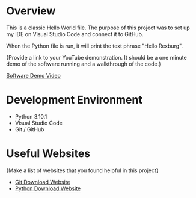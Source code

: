 # Overview

This is a classic Hello World file. The purpose of this project was to set up my IDE on Visual Studio Code and connect it to GitHub.

When the Python file is run, it will print the text phrase "Hello Rexburg".

{Provide a link to your YouTube demonstration.  It should be a one minute demo of the software running and a walkthrough of the code.}

[Software Demo Video](http://youtube.link.goes.here)

# Development Environment
* Python 3.10.1
* Visual Studio Code
* Git / GitHub


# Useful Websites

{Make a list of websites that you found helpful in this project}
* [Git Download Website](https://git-scm.com/download/win)
* [Python Download Website](https://www.python.org/downloads/)

